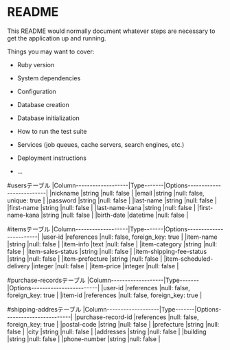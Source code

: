 # README

This README would normally document whatever steps are necessary to get the
application up and running.

Things you may want to cover:

* Ruby version

* System dependencies

* Configuration

* Database creation

* Database initialization

* How to run the test suite

* Services (job queues, cache servers, search engines, etc.)

* Deployment instructions

* ...

#usersテーブル
|Column-------------------|Type-------|Options--------------------------|
|nickname                 |string     |null: false                    |
|email                    |string     |null: false, unique: true      |
|password                 |string     |null: false                    |
|last-name                |string     |null: false                    |
|first-name               |string     |null: false                    |
|last-name-kana           |string     |null: false                    |
|first-name-kana          |string     |null: false                    |
|birth-date               |datetime   |null: false                    |

#itemsテーブル
|Column-------------------|Type-------|Options------------------------|
|user-id                  |references |null: false, foreign_key: true |
|item-name                |string     |null: false                    |
|item-info                |text       |null: false                    |
|item-category            |string     |null: false                    |
|item-sales-status        |string     |null: false                    |
|item-shipping-fee-status |string     |null: false                    |
|item-prefecture          |string     |null: false                    |
|item-scheduled-delivery  |integer    |null: false                    |
|item-price               |integer    |null: false                    |


#purchase-recordsテーブル
|Column-------------------|Type-------|Options------------------------|
|user-id                  |references |null: false, foreign_key: true |
|item-id                  |references |null: false, foreign_key: true |


#shipping-addresテーブル
|Column-------------------|Type-------|Options------------------------|
|purchase-record-id       |references |null: false, foreign_key: true |
|postal-code              |string     |null: false                    |
|prefecture               |string     |null: false                    |
|city                     |string     |null: false                    |
|addresses                |string     |null: false                    |
|building                 |string     |null: false                    |
|phone-number             |string     |null: false                    |
